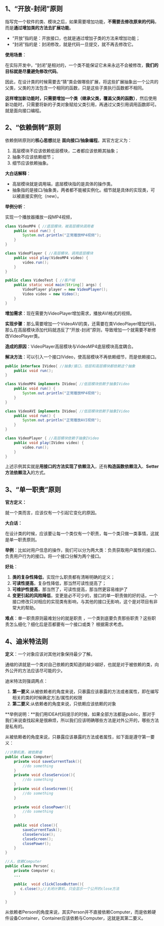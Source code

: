 ## 1、“开放-封闭”原则

指写完一个软件的类、模块之后，如果需要增加功能，**不需要去修改原来的代码**，而是**通过增加类的方法去扩展功能**。

- “开放”指的是：开放接口，也就是通过增加子类的方法来增加功能；
- “封闭”指的是：封闭修改，就是代码一旦提交，就不再去修改它。

**使用场景**：

在实际开发中，“封闭”是相对的，一个类不能保证它未来永远不会被修改，**我们的目标就是尽量避免修改代码**。

因此，在设计类的时候需要去“猜”类会做哪些扩展，将这些扩展抽象出一个公共的父类，父类的方法包含一个相同的函数，只是这些子类执行函数都不相同。

**这样增加新功能时，只需要增加一个类（继承父类，覆盖父类的函数）**，然后使用新功能时，只需要将新的子类对象赋给父类引用，再通过父类引用调用函数即可。就是面向接口编程。

## 2、“依赖倒转”原则

依赖倒转原则的**核心思想**就是 **面向接口/抽象编程**。其官方定义为：

1. 高层模块不应该依赖低层模块，二者都应该依赖其抽象；
2. 抽象不应该依赖细节；
3. 细节应该依赖抽象。

**大白话解释**：

- 高层模块就是调用端，底层模块指的是具体的操作类。
- 抽象指的是接口/抽象类，两者都不能被实例化。细节就是具体的实现类，可以被直接实例化（new）。

**举例分析**：

实现一个播放器播放一段MP4视频，

```java
class VideoMP4 { //底层模块，被高层模块调用者
    public void run() { 
        System.out.println("正常播放MP4视频"); 
    } 
} 

class VideoPlayer { //高层模块，调用底层模块
    public void play(VideoMP4 video) {
        video.run(); 
    } 
} 

public class VideoTest { //客户端
    public static void main(String[] args) { 
        VideoPlayer player = new VideoPlayer(); 
        Video video = new Video();
    }
}
```

**增加需求**：现在需要为VideoPlayer增加需求，播放AVI格式的视频。

**实现步骤**：那么需要增加一个VideoAVI的类，还需要在类VideoPlayer增加代码，那么在高层模块添加代码就违反了“开放-封闭”原则，导致增加一个就需要不断修改VideoPlayer类。

**造成的原因**：VideoPlayer高层模块与VideoMP4底层模块高度耦合。

**解决方法**：可以引入一个接口IVideo，使高层模块不再依赖细节，而是依赖接口。

```java
public interface IVideo{ //抽象/接口，低层和高层模块都依赖这个抽象
    public void run(); 
}

class VideoMP4 implements IVideo{ //低层模块依赖于抽象IVideo
    public void run() { 
        System.out.println("正常播放MP4视频");
    } 
} 

class VideoAVI implements IVideo{ //低层模块依赖于抽象IVideo
    public void run() { 
        System.out.println("正常播放AVI视频"); 
    } 
}

class VideoPlayer { //高层模块依赖于抽象IVideo
    public void play(IVideo video) { 
        video.run(); 
    } 
}

```

上述示例其实就是**用接口的方法实现了依赖注入**，还有**构造函数依赖注入**、**Setter方法依赖注入**的方式。

## 3、“单一职责”原则

**官方定义：**

就一个类而言，应该仅有一个引起它变化的原因。 

**大白话：**

在设计类的时候，应该要让每一个类仅有一个职责，每一个类只做一类事情，这就是单一职责原则。 

**举例**：比如对用户信息的操作，我们可以分为两大类：负责获取用户属性的接口、负责用户行为的接口。将一个接口分解为两个接口。

**好处**：

1. **类的复杂性降低**，实现什么职责都有清晰明确的定义；
2. **可读性提高**，复杂性降低，那当然可读性提高了；
3. **可维护性提高**，那当然了，可读性提高，那当然更容易维护了 
4. **变更引起的风险降低**，变更是必不可少的，接口的单一职责做的好的话，一个接口修改只对相应的实现类有影响，与其他的接口无影响，这个是对项目有非常大的帮助。 

**难点**：单一职责原则最难划分的就是职责 ，一个类到底要负责那些职责？这些职责怎么细化？细化后是否都要有一个接口或类？ 根据需求考虑。

## 4、迪米特法则

**定义**：一个对象应该对其他对象保持最少了解。

通缩的讲就是一个类对自己依赖的类知道的越少越好，也就是对于被依赖的类，向外公开的方法应该尽可能的少。

迪米特法则强调两点：

1. **第一要义**:从被依赖者的角度来说，只暴露应该暴露的方法或者属性，即在编写相关的类的时候确定方法/属性的权限
2. **第二要义**:从依赖者的角度来说，只依赖应该依赖的对象

**举例说明：**我们用IDEA代码提示的时候，如果全部方法都是public，那对于我们来说查找起来是很麻烦，所以我们应该明确哪些方法是对外公开的，哪些方法是私有的。

从被依赖者的角度来说，只暴露应该暴露的方法或者属性，如下面是遵守第一要义：

```java
//计算机类，被依赖者
public class Computer{
    private void saveCurrentTask(){
        //do something
    }
    private void closeService(){
        //do something
    }
    private void closeScreen(){
        //do something
    }
    
    private void closePower(){
        //do something
    }
    
    public void close(){
        saveCurrentTask();
        closeService();
        closeScreen();
        closePower();
    }
}

//人，依赖Computer
public class Person{
    private Computer c;
    ...

    public  void clickCloseButton(){
       c.close();//关闭计算机，只会显示一个公开的close方法
    }

}
```

从依赖者Person的角度来说，其实Person并不直接依赖Computer，而是依赖硬件设备Container，Container应该依赖与Computer，这就是其第二要义。